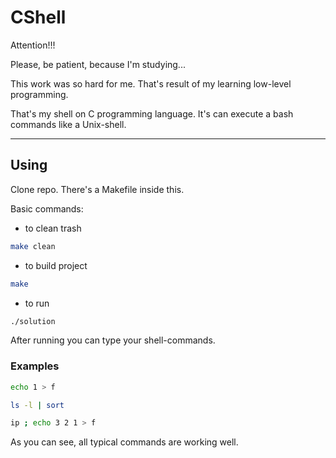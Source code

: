 # CShell

Attention!!!

Please, be patient, because I'm studying...

This work was so hard for me. That's result of my learning low-level programming.

That's my shell on C programming language. It's can execute a bash commands like a Unix-shell.

---

## Using
Clone repo. There's a Makefile inside this. 

Basic commands:
- to clean trash
```bash
make clean
```
- to build project
```bash
make
```
- to run
```bash
./solution
```

After running you can type your shell-commands.

### Examples
```bash
echo 1 > f
```
```bash
ls -l | sort
```
```bash
ip ; echo 3 2 1 > f
```
As you can see, all typical commands are working well.
